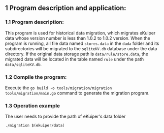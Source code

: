 ## 1 Program description and application:

### 1.1 Program description:

This program is used for historical data migration, which migrates eKuiper data whose version number is less than 1.0.2 to 1.0.2 version. When the program is running, all file data named `stores.data` in the `dada` folder and its subdirectories will be migrated to the `sqliteKV.db` database under the data directory. If the original data storage path is `data/rule/store.data`, the migrated data will be located in the table named `rule` under the path `data/sqliteKV.db`.

### 1.2 Compile the program:

Execute the `go build -o tools/migration/migration tools/migration/main.go` command to generate the migration program.

### 1.3 Operation example

The user needs to provide the path of eKuiper's data folder

```shell
./migration $(ekuiper/data)
```

## 


